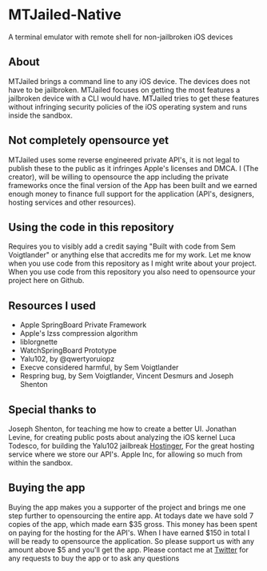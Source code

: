 # MTJailed-Native
A terminal emulator with remote shell for non-jailbroken iOS devices

## About
MTJailed brings a command line to any iOS device. The devices does not have to be jailbroken.
MTJailed focuses on getting the most features a jailbroken device with a CLI would have.
MTJailed tries to get these features without infringing security policies of the iOS operating system and runs inside the sandbox.

## Not completely opensource yet
MTJailed uses some reverse engineered private API's, it is not legal to publish these to the public as it infringes Apple's licenses and DMCA.
I (The creator), will be willing to opensource the app including the private frameworks once the final version of the App has been built and we earned enough money to finance full support for the application (API's, designers, hosting services and other resources).

## Using  the code in this repository
Requires you to visibly add a credit saying "Built with code from Sem Voigtlander" or anything else that accredits me for my work.
Let me know when you use code from this repository as I might write about your project.
When you use code from this repository you also need to opensource your project here on Github.

## Resources I used
- Apple SpringBoard Private Framework
- Apple's lzss compression algorithm
- liblorgnette
- WatchSpringBoard Prototype
- Yalu102, by @qwertyoruiopz
- Execve considered harmful, by Sem Voigtlander
- Respring bug, by Sem Voigtlander, Vincent Desmurs and Joseph Shenton

## Special thanks to
Joseph Shenton, for teaching me how to create a better UI.
Jonathan Levine, for creating public posts about analyzing the iOS kernel
Luca Todesco, for building the Yalu102 jailbreak
[Hostinger](http://hotsinger.com), For the great hosting service where we store our API's.
Apple Inc, for allowing so much from within the sandbox.


## Buying the app
Buying the app makes you a supporter of the project and brings me one step further to opensourcing the entire app.
At todays date we have sold 7 copies of the app, which made earn $35 gross.
This money has been spent on paying for the hosting for the API's.
When I have earned $150 in total I will be ready to opensource the application.
So please support us with any amount above $5 and you'll get the app.
Please contact me at [Twitter](https://twitter.com/MTJailed) for any requests to buy the app or to ask any questions
